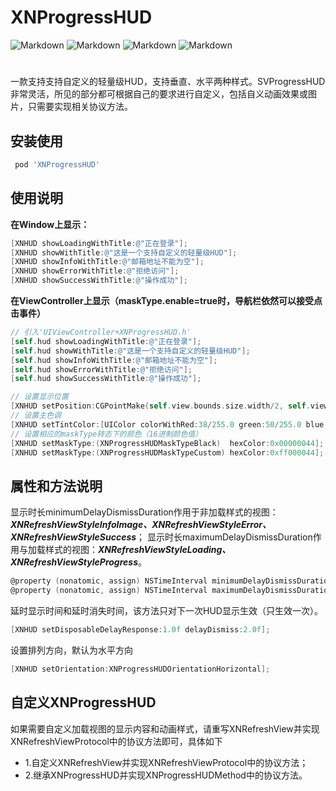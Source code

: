# XNProgressHUD


![Markdown](http://i1.bvimg.com/640753/e38d1f1d0f589b58.gif)
![Markdown](http://i1.bvimg.com/640753/cff1719003ecaf97.gif)
![Markdown](http://i1.bvimg.com/640753/08066b4efbbe0a19.gif)
![Markdown](http://i1.bvimg.com/640753/fa27c0eeff267f51.gif)
#

一款支持支持自定义的轻量级HUD，支持垂直、水平两种样式。SVProgressHUD非常灵活，所见的部分都可根据自己的要求进行自定义，包括自义动画效果或图片，只需要实现相关协议方法。

## 安装使用
```ruby
 pod 'XNProgressHUD'
```

## 使用说明

 **在Window上显示：**
 ```Objective-C
 [XNHUD showLoadingWithTitle:@"正在登录"];
 [XNHUD showWithTitle:@"这是一个支持自定义的轻量级HUD"];
 [XNHUD showInfoWithTitle:@"邮箱地址不能为空"];
 [XNHUD showErrorWithTitle:@"拒绝访问"];
 [XNHUD showSuccessWithTitle:@"操作成功"];
 ```

 **在ViewController上显示（maskType.enable=true时，导航栏依然可以接受点击事件）**
 ```Objective-C
 // 引入'UIViewController+XNProgressHUD.h'
 [self.hud showLoadingWithTitle:@"正在登录"];
 [self.hud showWithTitle:@"这是一个支持自定义的轻量级HUD"];
 [self.hud showInfoWithTitle:@"邮箱地址不能为空"];
 [self.hud showErrorWithTitle:@"拒绝访问"];
 [self.hud showSuccessWithTitle:@"操作成功"];
 ```

 ```Objective-C
// 设置显示位置
[XNHUD setPosition:CGPointMake(self.view.bounds.size.width/2, self.view.bounds.size.height * 0.7)];
// 设置主色调
[XNHUD setTintColor:[UIColor colorWithRed:38/255.0 green:50/255.0 blue:56/255.0 alpha:0.8]];
// 设置相应的maskType转态下的颜色（16进制颜色值）
[XNHUD setMaskType:(XNProgressHUDMaskTypeBlack)  hexColor:0x00000044];
[XNHUD setMaskType:(XNProgressHUDMaskTypeCustom) hexColor:0xff000044];
 ```

 ## 属性和方法说明
 显示时长minimumDelayDismissDuration作用于非加载样式的视图：***XNRefreshViewStyleInfoImage、XNRefreshViewStyleError、XNRefreshViewStyleSuccess***；
 显示时长maximumDelayDismissDuration作用与加载样式的视图：***XNRefreshViewStyleLoading、XNRefreshViewStyleProgress***。
 ```Objective-C
@property (nonatomic, assign) NSTimeInterval minimumDelayDismissDuration; //default:1.5f
@property (nonatomic, assign) NSTimeInterval maximumDelayDismissDuration; //default:20.f
 ```

延时显示时间和延时消失时间，该方法只对下一次HUD显示生效（只生效一次）。
 ```Objective-C
[XNHUD setDisposableDelayResponse:1.0f delayDismiss:2.0f];
 ```

 设置排列方向，默认为水平方向
 ```Objective-C
[XNHUD setOrientation:XNProgressHUDOrientationHorizontal];
 ```

 ## 自定义XNProgressHUD
 如果需要自定义加载视图的显示内容和动画样式，请重写XNRefreshView并实现XNRefreshViewProtocol中的协议方法即可，具体如下
 * 1.自定义XNRefreshView并实现XNRefreshViewProtocol中的协议方法；
 * 2.继承XNProgressHUD并实现XNProgressHUDMethod中的协议方法。